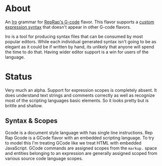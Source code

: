 # About
An [Iro](https://eeyo.io/iro/documentation/index.html) grammar for [RepRap's G-code](https://duet3d.dozuki.com/Wiki/Gcode) flavor. This flavor supports a [custom expression syntax](https://duet3d.dozuki.com/Wiki/GCode_Meta_Commands) that doesn't appear in other G-code flavors.

Iro is a tool for producing syntax files that can be consumed by most popular editors. While each individual generated syntax isn't going to be as elegant as it could be if written by hand, its unlikely that anyone will spend the time to do that. Having wider editor support is a win for users of the language.

# Status
Very much an alpha. Support for expression scopes is completely absent. It does understand text strings and comments correctly as well as recognize most of the scripting languages basic elements. So it looks pretty but is brittle and shallow.

## Syntax & Scopes
Gcode is a document style language with has single line instructions. Rep Rap Gcode is a GCode flavor with an embedded scripting language. To try to model this I'm treating GCode like we treat HTML with embedded JavaScript. GCode commands are assigned scopes from the `markup.` space and entities belonging to an expression are generally assigned scoped from various source code language scopes.

